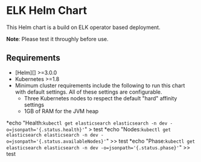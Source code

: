 # ELK Helm Chart

This Helm chart is a build on ELK operator based deployment. 

**Note**: Please test it throughly before use.


## Requirements

* [Helm][] >=3.0.0
* Kubernetes >=1.8
* Minimum cluster requirements include the following to run this chart with
default settings. All of these settings are configurable.
  * Three Kubernetes nodes to respect the default "hard" affinity settings
  * 1GB of RAM for the JVM heap


*echo "Health:`kubectl get elasticsearch elasticsearch -n dev -o=jsonpath='{.status.health}'`" > test
*echo "Nodes:`kubectl get elasticsearch elasticsearch -n dev -o=jsonpath='{.status.availableNodes}'`" >> test
*echo "Phase:`kubectl get elasticsearch elasticsearch -n dev -o=jsonpath='{.status.phase}'`" >> test
